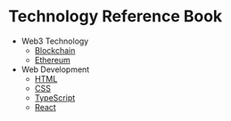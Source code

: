 # Technology Reference Book

- Web3 Technology
  - [Blockchain](blockchain.md)
  - [Ethereum](ethereum.md)
- Web Development
  - [HTML](html.md)
  - [CSS](css.md)
  - [TypeScript](typescript.md)
  - [React](react.md)




